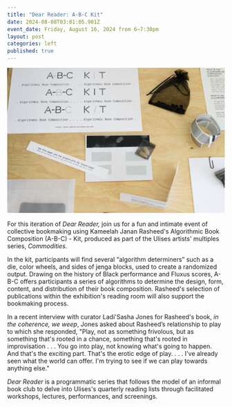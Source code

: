 ```yaml
---
title: "Dear Reader: A-B-C Kit"
date: 2024-08-08T03:01:05.901Z
event_date: Friday, August 16, 2024 from 6–7:30pm
layout: post
categories: left
published: true
---
```

![Kameelah Janan Rasheed's A-B-C Kit](/assets/img/2024_ulises_installation_commodities-w-25.jpg)

For this iteration of *Dear Reader,* join us for a fun and intimate event of collective bookmaking using Kameelah Janan Rasheed's Algorithmic Book Composition (A-B-C) - Kit, produced as part of the Ulises artists' multiples series, *Commodities*.

In the kit, participants will find several “algorithm determiners” such as a die, color wheels, and sides of jenga blocks, used to create a randomized output. Drawing on the history of Black performance and Fluxus scores, A-B-C offers participants a series of algorithms to determine the design, form, content, and distribution of their book composition. Rasheed's selection of publications within the exhibition's reading room will also support the bookmaking process.

In a recent interview with curator Ladi'Sasha Jones for Rasheed's book, *in the coherence, we weep*, Jones asked about Rasheed’s relationship to play to which she responded, "Play, not as something frivolous, but as something that's rooted in a chance, something that's rooted in improvisation . . . You go into play, not knowing what's going to happen. And that's the exciting part. That's the erotic edge of play. . . . I've already seen what the world can offer. I'm trying to see if we can play towards anything else."

*Dear Reader* is a programmatic series that follows the model of an informal book club to delve into Ulises's quarterly reading lists through facilitated workshops, lectures, performances, and screenings.